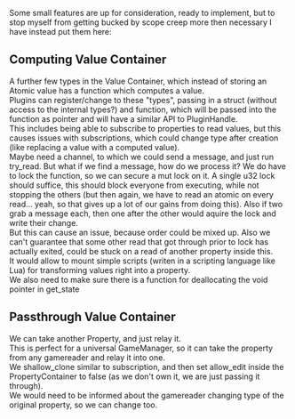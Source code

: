 Some small features are up for consideration, ready to implement,
but to stop myself from getting bucked by scope creep more then necessary I have instead put them here:  
  
## Computing Value Container
A further few types in the Value Container, which instead of storing an Atomic value has a function which computes a value.  
Plugins can register/change to these "types", passing in a struct (without access to the internal types?) and function,
which will be passed into the function as pointer and will have a similar API to PluginHandle.  
This includes being able to subscribe to properties to read values, but this causes issues with subscriptions, which could change type after creation (like replacing a value with a computed value).  
Maybe need a channel, to which we could send a message, and just run try_read. But what if we find a message, how do we process it?
We do have to lock the function, so we can secure a mut lock on it. A single u32 lock should suffice, this should block everyone from executing,
while not stopping the others (but then again, we have to read an atomic on every read... yeah, so that gives up a lot of our gains from doing this).
Also if two grab a message each, then one after the other would aquire the lock and write their change.  
But this can cause an issue, because order could be mixed up. Also we can't guarantee that some other read that got through prior to lock has actually exited, could be stuck on a read of another property inside this.  
It would allow to mount simple scripts (writen in a scripting language like Lua) for transforming values right into a property.  
We also need to make sure there is a function for deallocating the void pointer in get_state

## Passthrough Value Container
We can take another Property, and just relay it.  
This is perfect for a universal GameManager, so it can take the property from any gamereader and relay it into one.  
We shallow_clone similar to subscription, and then set allow_edit inside the PropertyContainer to false (as we don't own it, we are just passing it through).  
We would need to be informed about the gamereader changing type of the original property, so we can change too.  
